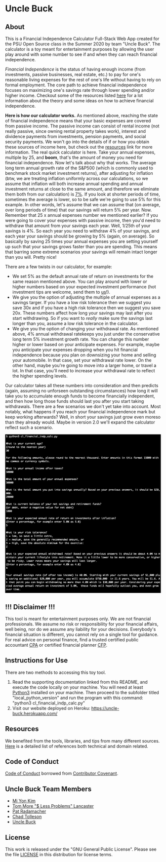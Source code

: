 # Uncle Buck

## About
This is a Financial Independence Calculator Full-Stack Web App created for the PSU Open Source class in the Summer 2020 by team "Uncle Buck". The calculator is a toy meant for entertainment purposes by allowing the user play around with some number to see if and when they can reach financial independence.

*Financial Independence* is the status of having enough income (from investments, passive businesses, real estate, etc.) to pay for one's reasonable living expenses for the rest of one's life without having to rely on formal employment. The core path to achieve financial independence focuses on maximizing one's savings rate through lower spending and/or higher income. Checkout some of the resources listed [here](Resources.md) for a lot information about the theory and some ideas on how to achieve financial independence.

**Here is how our calculator works.** 
As mentioned above, reaching the state of financial independence means that your basic expenses are covered from passive income. The passive income can consist of rental income (not really passive, since owning rental property takes work), interest and dividence payments from investments, pension payments, and social security payments. We won't go into the details of if or how you obtain these sources of income here, but check out the [resources](Resources.md) link for more information. The real quick calculator is here. Take your annual expenses, multiple by 25, and **boom**, that's the amount of money you need for financial independence. Now let's talk about why that works. The average long term annual growth rate of the S&P500 (which is commonly used to benchmark stock market investment returns), after adjusting for inflation (btw, we are treating inflation uniformly across our calculations, so we assume that inflation will both increase annual spending and annual investment returns at close to the same amount, and therefore we eliminate them both from our calculation) is [7%](https://www.investopedia.com/ask/answers/042415/what-average-annual-return-sp-500.asp). If you look at shorter periods of time, sometimes the average is lower, so to be safe we're going to use 5% for this example. In other words, let's assume that we can assume that (on average, over long periods of time) that our savings will return 5% per year. Now. Remember that 25 x annual expenses number we mentioned earlier? If you were going to cover your expenses with passive income, then you'd need to withdraw that amount from your savings each year. Well, 1/25th of your savings is 4%. So each year you need to withdraw 4% of your savings, and each year your savings should be growing by 5% (again, on average). So basically by saving 25 times your annual expenses you are setting yourself up such that your savings grows faster than you are spending. This means that barring some extreme scenarios your savings will remain intact longer than you will. Pretty nice! 

There are a few twists in our calculator, for example:
- We set 5% as the default annual rate of return on investments for the same reason mentioned above. You can play around with lower or higher numbers based on your expected investment performance (hot investment tips are welcome, send them to [us](https://github.com/Team-Uncle-Buck)!).
- We give you the option of adjusting the multiple of annual expenses as a savings targer. If you have a low risk tolerance then we suggest you save 30x and if you have a high risk tolerance then we suggest you save 20x. These numbers affect how long your savings may last after you start withdrawing. So if you want to *really* make sure the savings last longer than you, assume a low risk tolerance in the calculator.
- We give you the option of changing your withdrawal rate. As mentioned above, 4% annual withdrawal ratekeeps you just under the conservative long term 5% investment growth rate. You can change this number higher or lower based on your anticipate expenses. For example, maybe you anticipate your expenses dropping when you hit financial independence because you plan on downsizing your home and selling your automobile. In that case, set your withdrawal rate lower. On the other hand, maybe you're going to move into a larger home, or travel a lot. In that case, you'll need to increase your withdrawal rate to reflect the higher spending levels.

Our calculator takes all these numbers into consideration and then predicts (again, assuming no unforseen outstanding circumstances) how long it will take you to accumulate enough funds to become financially independent, and then how long those funds should last you after you start taking withdrawals. There are a few scenarios we don't yet take into account. Most notably, what happens if you reach your financial independence mark but keep working afterwards? Well, in short your savings just grow even moreso than they already would. Maybe in version 2.0 we'll expand the calculator reflect such a scenario.

![](demo_files/cli_demo_img.png)


## **!!!  Disclaimer  !!!**
This tool is meant for entertainment purposes only. We are not financial professionals. We assume no risk or responsibility for your financial affairs, well being, nor do we assume any liability for your decisions. Everybody's financial situation is different, you cannot rely on a single tool for guidance. For real advice on personal finance, find a trusted certified public accountant [CPA](https://account.aicpa.org/eWeb/dynamicpage.aspx?webcode=referralwebsearch) or certified financial planner [CFP](https://www.letsmakeaplan.org/).

## Instructions for Use
There are two methods to accessing this toy tool.
1) Read the supporting documentation linked from this README, and execute the code locally on your machine. You will need at least [Python3](https://www.python.org/downloads/) installed on your machine. Then proceed to the subfolder titled "local_python_version" and run the program with this command: "python3 cl_financial_indp_calc.py"
2) Visit our website deployed on Heroku: https://uncle-buck.herokuapp.com/

## Resources
We benefited from the tools, libraries, and tips from many different sources. [Here](Resources.md) is a detailed list of references both technical and domain related. 

## Code of Conduct
[Code of Conduct](CodeOfConduct.md) borrowed from [Contributor Covenant](https://www.contributor-covenant.org/).

## Uncle Buck Team Members
- [Mi Yon Kim](https://github.com/youn0125)
- [Tom More "$ Less Problems" Lancaster](https://github.com/tlan2)
- [Pat Radamacher](https://github.com/PatRademacher)
- [Chad Tolleson](https://github.com/tollesonpdx)
- [Uncle Buck](https://github.com/Team-Uncle-Buck)

## License
This work is released under the "GNU General Public License". Please see the file [LICENSE](LICENSE) in this distribution for license terms.
